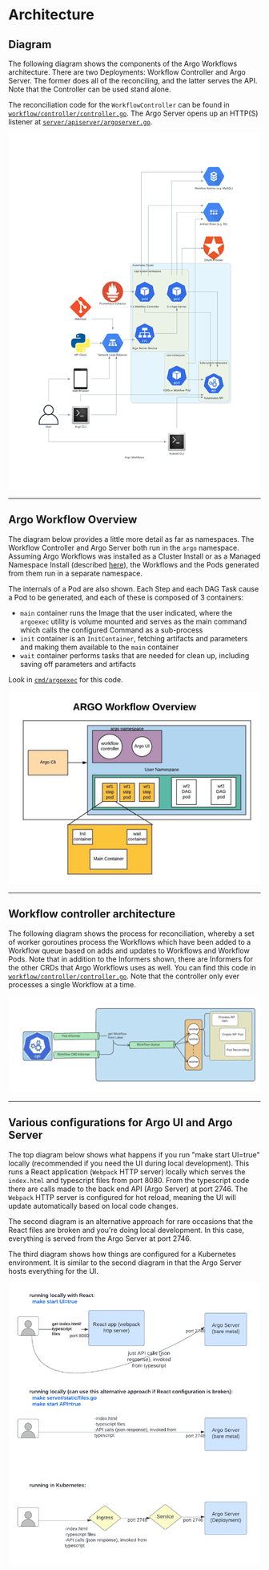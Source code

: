 # Architecture

## Diagram

The following diagram shows the components of the Argo Workflows architecture. There are two Deployments: Workflow Controller and Argo Server. The former does all of the reconciling, and the latter serves the API. Note that the Controller can be used stand alone.

The reconciliation code for the `WorkflowController` can be found in [`workflow/controller/controller.go`](https://github.com/argoproj/argo-workflows/blob/main/workflow/controller/controller.go). The Argo Server opens up an HTTP(S) listener at [`server/apiserver/argoserver.go`](https://github.com/argoproj/argo-workflows/blob/main/server/apiserver/argoserver.go).

![diagram](assets/diagram.png)

---

## Argo Workflow Overview

The diagram below provides a little more detail as far as namespaces. The Workflow Controller and Argo Server both run in the `argo` namespace. Assuming Argo Workflows was installed as a Cluster Install or as a Managed Namespace Install (described [here](installation.md)), the Workflows and the Pods generated from them run in a separate namespace.

The internals of a Pod are also shown. Each Step and each DAG Task cause a Pod to be generated, and each of these is composed of 3 containers:

- `main` container runs the Image that the user indicated, where the `argoexec` utility is volume mounted and serves as the main command which calls the configured Command as a sub-process
- `init` container is an `InitContainer`, fetching artifacts and parameters and making them available to the `main` container
- `wait` container performs tasks that are needed for clean up, including saving off parameters and artifacts

Look in [`cmd/argoexec`](https://github.com/argoproj/argo-workflows/blob/main/cmd/argoexec) for this code.

![diagram](assets/overview.jpeg)

---

## Workflow controller architecture

The following diagram shows the process for reconciliation, whereby a set of worker goroutines process the Workflows which have been added to a Workflow queue based on adds and updates to Workflows and Workflow Pods. Note that in addition to the Informers shown, there are Informers for the other CRDs that Argo Workflows uses as well. You can find this code in [`workflow/controller/controller.go`](https://github.com/argoproj/argo-workflows/blob/main/workflow/controller/controller.go). Note that the controller only ever processes a single Workflow at a time.

![diagram](assets/workflow-controller-queue.png)

---

## Various configurations for Argo UI and Argo Server

The top diagram below shows what happens if you run "make start UI=true" locally (recommended if you need the UI during local development). This runs a React application (`Webpack` HTTP server) locally which serves the `index.html` and typescript files from port 8080. From the typescript code there are calls made to the back end API (Argo Server) at port 2746. The `Webpack` HTTP server is configured for hot reload, meaning the UI will update automatically based on local code changes.

The second diagram is an alternative approach for rare occasions that the React files are broken and you're doing local development. In this case, everything is served from the Argo Server at port 2746.

The third diagram shows how things are configured for a Kubernetes environment. It is similar to the second diagram in that the Argo Server hosts everything for the UI.

![diagram](assets/argo-server-ui-configurations.png)
